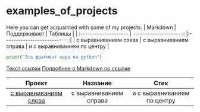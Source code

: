 # examples_of_projects
Here you can get acquainted with some of my projects.
| Markdown | Поддерживает | Таблицы |
| :-------------------- | ---------------------: |:---------------------------:|
| с выравниванием слева | с выравниванием справа | и с выравниванием по центру |
```python
print("Это фрагмент кода на python")
```
[Текст ссылки](адрес://ссылки.здесь "Заголовок ссылки")
[Подробнее о Markdown по ссылке](https://daringfireball.net/projects/markdown/)

| Проект | Название | Стек |
| :--------------------: | :---------------------: |:---------------------------:|
| [с выравниванием слева](https://translate.yandex.com/?utm_source=yandex&utm_medium=com&utm_campaign=morda) | с выравниванием справа | и с выравниванием по центру |
